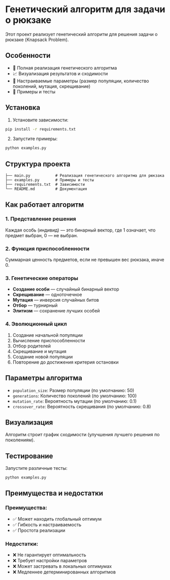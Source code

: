 # Генетический алгоритм для задачи о рюкзаке

Этот проект реализует генетический алгоритм для решения задачи о рюкзаке (Knapsack Problem).

## Особенности

- 🧬 Полная реализация генетического алгоритма
- 📈 Визуализация результатов и сходимости
- 🔧 Настраиваемые параметры (размер популяции, количество поколений, мутация, скрещивание)
- 🧪 Примеры и тесты

## Установка

1. Установите зависимости:

```bash
pip install -r requirements.txt
```

2. Запустите примеры:

```bash
python examples.py
```

## Структура проекта

```
├── main.py           # Реализация генетического алгоритма для рюкзака
├── examples.py       # Примеры и тесты
├── requirements.txt  # Зависимости
└── README.md         # Документация
```

## Как работает алгоритм

### 1. Представление решения

Каждая особь (индивид) — это бинарный вектор, где 1 означает, что предмет выбран, 0 — не выбран.

### 2. Функция приспособленности

Суммарная ценность предметов, если не превышен вес рюкзака, иначе 0.

### 3. Генетические операторы

- **Создание особи** — случайный бинарный вектор
- **Скрещивание** — одноточечное
- **Мутация** — инверсия случайных битов
- **Отбор** — турнирный
- **Элитизм** — сохранение лучших особей

### 4. Эволюционный цикл

1. Создание начальной популяции
2. Вычисление приспособленности
3. Отбор родителей
4. Скрещивание и мутация
5. Создание новой популяции
6. Повторение до достижения критерия остановки

## Параметры алгоритма

- `population_size`: Размер популяции (по умолчанию: 50)
- `generations`: Количество поколений (по умолчанию: 100)
- `mutation_rate`: Вероятность мутации (по умолчанию: 0.1)
- `crossover_rate`: Вероятность скрещивания (по умолчанию: 0.8)

## Визуализация

Алгоритм строит график сходимости (улучшения лучшего решения по поколениям).

## Тестирование

Запустите различные тесты:

```bash
python examples.py
```

## Преимущества и недостатки

### Преимущества:

- ✅ Может находить глобальный оптимум
- ✅ Гибкость и настраиваемость
- ✅ Простота реализации

### Недостатки:

- ❌ Не гарантирует оптимальность
- ❌ Требует настройки параметров
- ❌ Может застревать в локальных оптимумах
- ❌ Медленнее детерминированных алгоритмов
